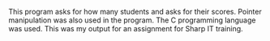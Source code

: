 This program asks for how many students and asks for their scores. Pointer manipulation was also used in the program. The C programming language was used. This was my output for an assignment for Sharp IT training.
